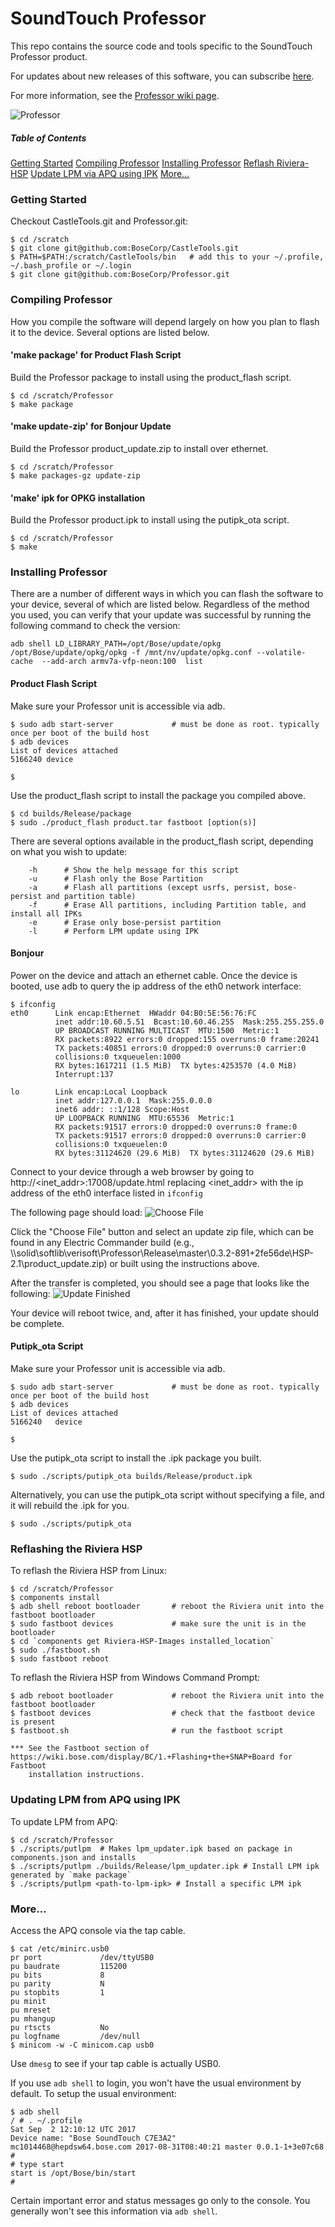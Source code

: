 SoundTouch Professor
====================

This repo contains the source code and tools specific to the SoundTouch Professor product.

For updates about new releases of this software, you can subscribe [here](https://platform.bose.io/dev/svc-embedded-releases/stable-test/web-server/).

For more information, see the [Professor wiki page](https://wiki.bose.com/display/A4V/Professor).

![Professor](professor.png)

##### Table of Contents
[Getting Started](#start)
[Compiling Professor](#compile)
[Installing Professor](#install)
[Reflash Riviera-HSP](#hsp)
[Update LPM via APQ using IPK](#lpm)
[More...](#more)

<a name="start"/>

### Getting Started

Checkout CastleTools.git and Professor.git:
```shell session
$ cd /scratch
$ git clone git@github.com:BoseCorp/CastleTools.git
$ PATH=$PATH:/scratch/CastleTools/bin   # add this to your ~/.profile, ~/.bash_profile or ~/.login
$ git clone git@github.com:BoseCorp/Professor.git
```

<a name="compile">

### Compiling Professor

How you compile the software will depend largely on how you plan to flash it to the device. Several options are listed below.

#### 'make package' for Product Flash Script

Build the Professor package to install using the product_flash script.
```shell session
$ cd /scratch/Professor
$ make package
```


#### 'make update-zip' for Bonjour Update

Build the Professor product_update.zip to install over ethernet.
```shell session
$ cd /scratch/Professor
$ make packages-gz update-zip
```

#### 'make' ipk for OPKG installation

Build the Professor product.ipk to install using the putipk_ota script.
```shell session
$ cd /scratch/Professor
$ make
```

<a name="compile">

### Installing Professor

There are a number of different ways in which you can flash the software to your device, several of which are listed below.
Regardless of the method you used, you can verify that your update was successful by running the following command to check the version:

```shell session
adb shell LD_LIBRARY_PATH=/opt/Bose/update/opkg /opt/Bose/update/opkg/opkg -f /mnt/nv/update/opkg.conf --volatile-cache  --add-arch armv7a-vfp-neon:100  list
```


#### Product Flash Script

Make sure your Professor unit is accessible via adb.
```shell session
$ sudo adb start-server             # must be done as root. typically once per boot of the build host
$ adb devices
List of devices attached
5166240	device

$
```

Use the product_flash script to install the package you compiled above.
```shell session
$ cd builds/Release/package
$ sudo ./product_flash product.tar fastboot [option(s)]
```

There are several options available in the product_flash script, depending on what you wish to update:
```shell
	-h 		# Show the help message for this script
	-u 		# Flash only the Bose Partition
	-a 		# Flash all partitions (except usrfs, persist, bose-persist and partition table)
	-f 		# Erase All partitions, including Partition table, and install all IPKs
	-e 		# Erase only bose-persist partition
	-l 		# Perform LPM update using IPK
```


#### Bonjour

Power on the device and attach an ethernet cable. Once the device is booted, use adb to query the ip address of the eth0 network interface:
```shell session
$ ifconfig
eth0      Link encap:Ethernet  HWaddr 04:B0:5E:56:76:FC
          inet addr:10.60.5.51  Bcast:10.60.46.255  Mask:255.255.255.0
          UP BROADCAST RUNNING MULTICAST  MTU:1500  Metric:1
          RX packets:8922 errors:0 dropped:155 overruns:0 frame:20241
          TX packets:40851 errors:0 dropped:0 overruns:0 carrier:0
          collisions:0 txqueuelen:1000
          RX bytes:1617211 (1.5 MiB)  TX bytes:4253570 (4.0 MiB)
          Interrupt:137

lo        Link encap:Local Loopback
          inet addr:127.0.0.1  Mask:255.0.0.0
          inet6 addr: ::1/128 Scope:Host
          UP LOOPBACK RUNNING  MTU:65536  Metric:1
          RX packets:91517 errors:0 dropped:0 overruns:0 frame:0
          TX packets:91517 errors:0 dropped:0 overruns:0 carrier:0
          collisions:0 txqueuelen:0
          RX bytes:31124620 (29.6 MiB)  TX bytes:31124620 (29.6 MiB)
```

Connect to your device through a web browser by going to http://<inet_addr>:17008/update.html replacing <inet_addr> with the ip address of the eth0 interface listed in `ifconfig`

The following page should load:
![Choose File](choose_file.png)

Click the "Choose File" button and select an update zip file, which can be found in any Electric Commander build (e.g., \\\solid\softlib\verisoft\Professor\Release\master\0.3.2-891+2fe56de\HSP-2.1\product_update.zip) or built using the instructions above. 

After the transfer is completed, you should see a page that looks like the following:
![Update Finished](update_finished.png)

Your device will reboot twice, and, after it has finished, your update should be complete.


#### Putipk_ota Script

Make sure your Professor unit is accessible via adb.
```shell session
$ sudo adb start-server             # must be done as root. typically once per boot of the build host
$ adb devices
List of devices attached
5166240   device

$
```

Use the putipk_ota script to install the .ipk package you built.
```shell session
$ sudo ./scripts/putipk_ota builds/Release/product.ipk
```

Alternatively, you can use the putipk_ota script without specifying a file, and it will rebuild the .ipk for you.
```shell session
$ sudo ./scripts/putipk_ota
```

<a name="hsp"/>

### Reflashing the Riviera HSP

To reflash the Riviera HSP from Linux:
```shell session
$ cd /scratch/Professor
$ components install
$ adb shell reboot bootloader       # reboot the Riviera unit into the fastboot bootloader
$ sudo fastboot devices             # make sure the unit is in the bootloader
$ cd `components get Riviera-HSP-Images installed_location`
$ sudo ./fastboot.sh
$ sudo fastboot reboot
```

To reflash the Riviera HSP from Windows Command Prompt:
```shell session
$ adb reboot bootloader             # reboot the Riviera unit into the fastboot bootloader
$ fastboot devices                  # check that the fastboot device is present
$ fastboot.sh                       # run the fastboot script

*** See the Fastboot section of https://wiki.bose.com/display/BC/1.+Flashing+the+SNAP+Board for Fastboot
    installation instructions.
```

<a name="lpm"/>

### Updating LPM from APQ using IPK

To update LPM from APQ:
```shell session
$ cd /scratch/Professor
$ ./scripts/putlpm  # Makes lpm_updater.ipk based on package in components.json and installs
$ ./scripts/putlpm ./builds/Release/lpm_updater.ipk # Install LPM ipk generated by `make package`
$ ./scripts/putlpm <path-to-lpm-ipk> # Install a specific LPM ipk
```

### More...

Access the APQ console via the tap cable.

```shell session
$ cat /etc/minirc.usb0
pr port             /dev/ttyUSB0
pu baudrate         115200
pu bits             8
pu parity           N
pu stopbits         1
pu minit
pu mreset
pu mhangup
pu rtscts           No
pu logfname         /dev/null
$ minicom -w -C minicom.cap usb0
```

Use `dmesg` to see if your tap cable is actually USB0.

If you use `adb shell` to login, you won't have the usual environment by default.
To setup the usual environment:

```shell session
$ adb shell
/ # . ~/.profile
Sat Sep  2 12:10:12 UTC 2017
Device name: "Bose SoundTouch C7E3A2"
mc1014468@hepdsw64.bose.com 2017-08-31T08:40:21 master 0.0.1-1+3e07c68
#
# type start
start is /opt/Bose/bin/start
#
```

Certain important error and status messages go only to the console.
You generally won't see this information via `adb shell`.
